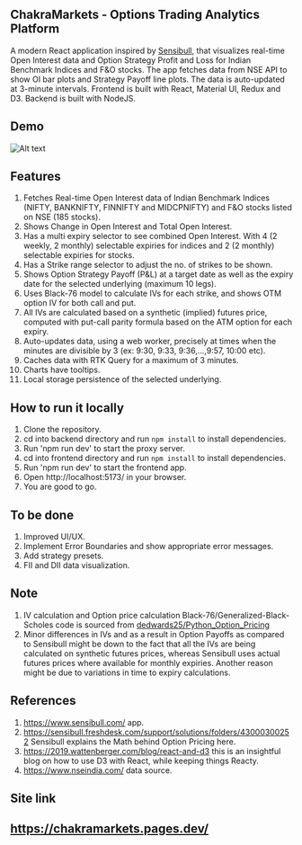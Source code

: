 ## ChakraMarkets - Options Trading Analytics Platform

A modern React application inspired by [Sensibull](https://www.sensibull.com/), that visualizes real-time Open Interest data and Option Strategy Profit and Loss for Indian Benchmark Indices and F&O stocks. The app fetches data from NSE API to show OI bar plots and Strategy Payoff line plots. The data is auto-updated at 3-minute intervals. Frontend is built with React, Material UI, Redux and D3. Backend is built with NodeJS.

## Demo
![Alt text](https://media.giphy.com/media/mEXnQLhtoUUWI3ahwL/giphy.gif)

## Features
1. Fetches Real-time Open Interest data of Indian Benchmark Indices (NIFTY, BANKNIFTY, FINNIFTY and MIDCPNIFTY) and F&O stocks listed on NSE (185 stocks).
2. Shows Change in Open Interest and Total Open Interest.
3. Has a multi expiry selector to see combined Open Interest. With 4 (2 weekly, 2 monthly) selectable expiries for indices and 2 (2 monthly) selectable expiries for stocks.
4. Has a Strike range selector to adjust the no. of strikes to be shown.
5. Shows Option Strategy Payoff (P&L) at a target date as well as the expiry date for the selected underlying (maximum 10 legs).
6. Uses Black-76 model to calculate IVs for each strike, and shows OTM option IV for both call and put.
7. All IVs are calculated based on a synthetic (implied) futures price, computed with put-call parity formula based on the ATM option for each expiry.
8. Auto-updates data, using a web worker, precisely at times when the minutes are divisible by 3 (ex: 9:30, 9:33, 9:36,...,9:57, 10:00 etc).
9. Caches data with RTK Query for a maximum of 3 minutes.
10. Charts have tooltips.
11. Local storage persistence of the selected underlying.

## How to run it locally
1. Clone the repository.
2. cd into backend directory and run `npm install` to install dependencies.
3. Run 'npm run dev' to start the proxy server.
4. cd into frontend directory and run `npm install` to install dependencies.
5. Run 'npm run dev' to start the frontend app.
6. Open http://localhost:5173/ in your browser.
7. You are good to go.

## To be done
1. Improved UI/UX.
2. Implement Error Boundaries and show appropriate error messages.
3. Add strategy presets.
4. FII and DII data visualization.

## Note
1. IV calculation and Option price calculation Black-76/Generalized-Black-Scholes code is sourced from [dedwards25/Python_Option_Pricing](https://github.com/dedwards25/Python_Option_Pricing)
2. Minor differences in IVs and as a result in Option Payoffs as compared to Sensibull might be down to the fact that all the IVs are being calculated on synthetic futures prices, whereas Sensibull uses actual futures prices where available for monthly expiries. Another reason might be due to variations in time to expiry calculations.

## References
1. https://www.sensibull.com/ app.
2. https://sensibull.freshdesk.com/support/solutions/folders/43000300252 Sensibull explains the Math behind Option Pricing here.
3. https://2019.wattenberger.com/blog/react-and-d3 this is an insightful blog on how to use D3 with React, while keeping things Reacty.
4. https://www.nseindia.com/ data source.

## Site link
## https://chakramarkets.pages.dev/
